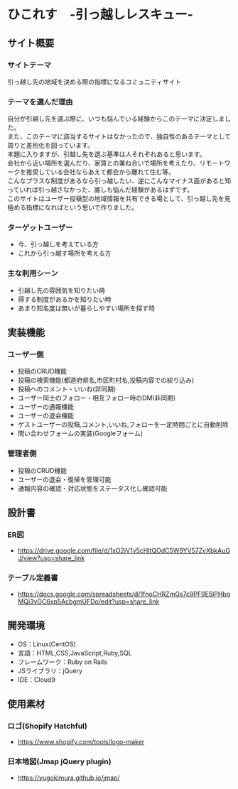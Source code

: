 # ひこれす　-引っ越しレスキュー-

## サイト概要
### サイトテーマ
引っ越し先の地域を決める際の指標になるコミュニティサイト

### テーマを選んだ理由
自分が引越し先を選ぶ際に、いつも悩んでいる経験からこのテーマに決定しました。<br>
また、このテーマに該当するサイトはなかったので、独自性のあるテーマとして周りと差別化を図っています。<br>
本題に入りますが、引越し先を選ぶ基準は人それぞれあると思います。<br>
会社から近い場所を選んだり、家賃との兼ね合いで場所を考えたり、リモートワークを推奨している会社ならあえて都会から離れて住む等。<br>
こんなプラスな制度があるなら引っ越したい、逆にこんなマイナス面があると知っていれば引っ越さなかった、誰しも悩んだ経験があるはずです。<br>
このサイトはユーザー投稿型の地域情報を共有できる場として、引っ越し先を見極める指標になればという思いで作りました。

### ターゲットユーザー
- 今、引っ越しを考えている方
- これから引っ越す場所を考える方

### 主な利用シーン
- 引越し先の雰囲気を知りたい時
- 得する制度があるかを知りたい時
- あまり知名度は無いが暮らしやすい場所を探す時

## 実装機能
### ユーザー側
- 投稿のCRUD機能
- 投稿の検索機能(都道府県名,市区町村名,投稿内容での絞り込み)
- 投稿へのコメント・いいね(非同期)
- ユーザー同士のフォロー・相互フォロー時のDM(非同期)
- ユーザーの通報機能
- ユーザーの退会機能
- ゲストユーザーの投稿,コメント,いいね,フォローを一定時間ごとに自動削除
- 問い合わせフォームの実装(Googleフォーム)

### 管理者側
- 投稿のCRUD機能
- ユーザーの退会・復帰を管理可能
- 通報内容の確認・対応状態をステータス化し確認可能

## 設計書
### ER図
- https://drive.google.com/file/d/1xO2jV1y5cHltQOdC5W9YV57ZvXbkAuGJ/view?usp=share_link

### テーブル定義書
- https://docs.google.com/spreadsheets/d/1fnoCHRZmGs7c9PF9E5lPHbqMQi3vGC6xp5AcbgmUFDo/edit?usp=share_link

## 開発環境
- OS：Linux(CentOS)
- 言語：HTML,CSS,JavaScript,Ruby,SQL
- フレームワーク：Ruby on Rails
- JSライブラリ：jQuery
- IDE：Cloud9

## 使用素材
### ロゴ(Shopify Hatchful)
- https://www.shopify.com/tools/logo-maker
### 日本地図(Jmap jQuery plugin)
- https://yugokimura.github.io/jmap/